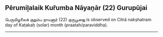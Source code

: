 ## Pêrumiḽalaik Kur̂umba Nāyaṉār (22) Gurupūjai
பெருமிழலைக் குறும்ப நாயனார் (22) குருபூஜை is observed on Citrā nakṣhatram day of Kaṭakaḥ (solar) month (praatah/paraviddha).



---
